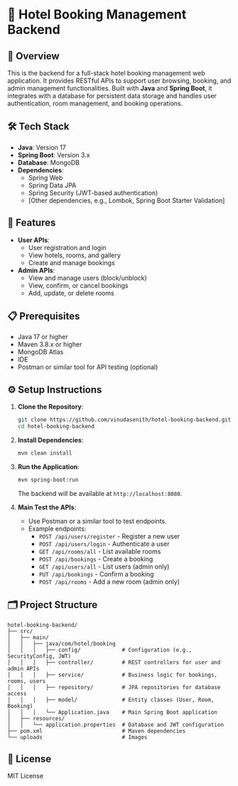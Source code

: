 #  🏨 Hotel Booking Management Backend

## 📖 Overview
This is the backend for a full-stack hotel booking management web application. It provides RESTful APIs to support user browsing, booking, and admin management functionalities. Built with **Java** and **Spring Boot**, it integrates with a database for persistent data storage and handles user authentication, room management, and booking operations.

## 🛠️  Tech Stack
- **Java**: Version 17
- **Spring Boot**: Version 3.x
- **Database**: MongoDB
- **Dependencies**:
  - Spring Web
  - Spring Data JPA
  - Spring Security (JWT-based authentication)
  - [Other dependencies, e.g., Lombok, Spring Boot Starter Validation]

## 🚀 Features
- **User APIs**:
  - User registration and login 
  - View hotels, rooms, and gallery
  - Create and manage bookings
- **Admin APIs**:
  - View and manage users (block/unblock)
  - View, confirm, or cancel bookings
  - Add, update, or delete rooms


## 📋 Prerequisites
- Java 17 or higher
- Maven 3.8.x or higher
- MongoDB Atlas
- IDE 
- Postman or similar tool for API testing (optional)

## ⚙️ Setup Instructions
1. **Clone the Repository**:
   ```bash
   git clone https://github.com/vinudasenith/hotel-booking-backend.git
   cd hotel-booking-backend
   ```
2. **Install Dependencies**:
   ```bash
   mvn clean install
   ```

3. **Run the Application**:
   ```bash
   mvn spring-boot:run
   ```
   The backend will be available at `http://localhost:8080`.

4. **Main Test the APIs**:
   - Use Postman or a similar tool to test endpoints.
   - Example endpoints:
     - `POST /api/users/register` - Register a new user
     - `POST /api/users/login` - Authenticate a user
     - `GET /api/rooms/all` - List available rooms
     - `POST /api/bookings` - Create a booking
     - `GET /api/users/all` - List users (admin only)
     - `PUT /api/bookings` - Confirm a booking 
     - `POST /api/rooms` - Add a new room (admin only)

## 🗂️ Project Structure
```
hotel-booking-backend/
├── src/
│   ├── main/
│   │   ├── java/com/hotel/booking
│   │   │   ├── config/             # Configuration (e.g., SecurityConfig, JWT)
│   │   │   ├── controller/         # REST controllers for user and admin APIs
│   │   │   ├── service/            # Business logic for bookings, rooms, users
│   │   │   ├── repository/         # JPA repositories for database access
│   │   │   ├── model/              # Entity classes (User, Room, Booking)
│   │   │   └── Application.java    # Main Spring Boot application
│   ├── resources/
│   │   └── application.properties  # Database and JWT configuration
├── pom.xml                         # Maven dependencies
└── uploads                         # Images
```

## 📄 License
 MIT License
